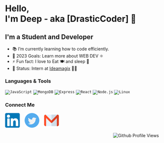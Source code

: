 # Hello,<br> I'm Deep - aka [DrasticCoder] 👋 

## I'm a Student and Developer

- 📚 I’m currently learning how to code efficiently.
- 🥅 2023 Goals: Learn more about WEB DEV ⚛️
- ⚡ Fun fact: I love to Eat 🍽️ and sleep 🧳
- 💼 Status: Intern at [Ideamagix](https://ideamagix.com/) 🧑‍💻


### Languages & Tools
<code><img alt="JavaScript" height="24px" src="https://cdn.jsdelivr.net/gh/devicons/devicon/icons/javascript/javascript-original.svg" /></code>
<code><img alt="MongoDB" height="24px" src="https://cdn.jsdelivr.net/gh/devicons/devicon/icons/mongodb/mongodb-original.svg" /></code>
<code><img alt="Express" height="24px" src="https://cdn.jsdelivr.net/gh/devicons/devicon/icons/express/express-original.svg" /></code>
<code><img alt="React" height="24px" src="https://cdn.jsdelivr.net/gh/devicons/devicon/icons/react/react-original.svg" /></code>
<code><img alt="Node.js" height="24px" src="https://cdn.jsdelivr.net/gh/devicons/devicon/icons/nodejs/nodejs-original.svg" /></code>
<code><img alt="Linux" height="24px" src="https://cdn.jsdelivr.net/gh/devicons/devicon/icons/linux/linux-original.svg" /></code>
 

### Connect Me
[![LinkedIn](./img/linkedin.svg)](https://www.linkedin.com/in/deep-bansode-467085212/)
&nbsp;&nbsp;
[![Twitter](./img/twitter.svg)](https://twitter.com/drasticcoder)
&nbsp;&nbsp;
[![Mail](./img/gmail.svg)](mailto:deepbansode@duck.com)

<!--
<details>
<summary>⚡ GitHub Stats</summary>

![DrasticCoder's GitHub stats](https://github-readme-stats.pranavdhawale.vercel.app/api?username=drasticcoder&custom_title=DrasticCoder's%20Github%20Stats&hide=issues,contribs&count_private=true&show_icons=true&include_all_commits=true&hide_border=true&theme=vision-friendly-dark&show_icons=true)

</details>
-->

<!--
<details>
<summary>⚡ Github Streak</summary>

![GitHub Streak](https://github-readme-streak-stats-pmd.herokuapp.com?user=drasticcoder&theme=vision-friendly-dark&hide_border=true)

</details>
-->

<div align="right">

![Github Profile Views](https://komarev.com/ghpvc/?username=drasticcoder&color=181717&style=flat-square&label=Profile+Views)

</div>
